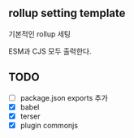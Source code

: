 ## rollup setting template

기본적인 rollup 세팅

ESM과 CJS 모두 출력한다.

## TODO

- [ ] package.json exports 추가
- [x] babel
- [x] terser
- [x] plugin commonjs
